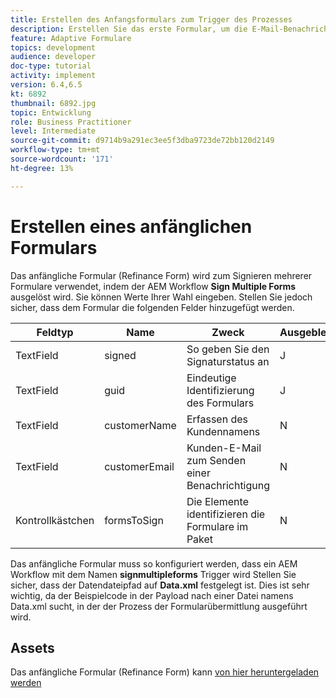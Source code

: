 ```yaml
---
title: Erstellen des Anfangsformulars zum Trigger des Prozesses
description: Erstellen Sie das erste Formular, um die E-Mail-Benachrichtigung Trigger und den Signiervorgang zu starten.
feature: Adaptive Formulare
topics: development
audience: developer
doc-type: tutorial
activity: implement
version: 6.4,6.5
kt: 6892
thumbnail: 6892.jpg
topic: Entwicklung
role: Business Practitioner
level: Intermediate
source-git-commit: d9714b9a291ec3ee5f3dba9723de72bb120d2149
workflow-type: tm+mt
source-wordcount: '171'
ht-degree: 13%

---
```



# Erstellen eines anfänglichen Formulars

Das anfängliche Formular (Refinance Form) wird zum Signieren mehrerer Formulare verwendet, indem der AEM Workflow **Sign Multiple Forms** ausgelöst wird. Sie können Werte Ihrer Wahl eingeben. Stellen Sie jedoch sicher, dass dem Formular die folgenden Felder hinzugefügt werden.



| Feldtyp | Name | Zweck | Ausgeblendet  | Standardwert |
------------------------|---------------------------------------|--------------------|--------|-----------------
| TextField | signed | So geben Sie den Signaturstatus an | J | N |
| TextField | guid | Eindeutige Identifizierung des Formulars | J | 3889 |
| TextField | customerName | Erfassen des Kundennamens | N |
| TextField | customerEmail | Kunden-E-Mail zum Senden einer Benachrichtigung | N |
| Kontrollkästchen | formsToSign | Die Elemente identifizieren die Formulare im Paket | N |



Das anfängliche Formular muss so konfiguriert werden, dass ein AEM Workflow mit dem Namen **signmultipleforms** Trigger wird
Stellen Sie sicher, dass der Datendateipfad auf **Data.xml** festgelegt ist. Dies ist sehr wichtig, da der Beispielcode in der Payload nach einer Datei namens Data.xml sucht, in der der Prozess der Formularübermittlung ausgeführt wird.

## Assets

Das anfängliche Formular (Refinance Form) kann [von hier heruntergeladen werden](assets/refinance-form.zip)





